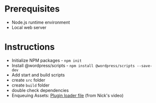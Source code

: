 # Prerequisites
- Node.js runtime environment
- Local web server

# Instructions
- Initialize NPM packages - `npm init`
- Install @wordpress/scripts - `npm install @wordpress/scripts --save-dev`
- Add start and build scripts
- create `src` folder
- create `build` folder
- double check dependencies
- Enqueuing Assets: [Plugin loader file](https://youtu.be/cakxgM2UgbE?si=RCSX1PnLtHIuRZEP&t=1183) (from Nick's video)